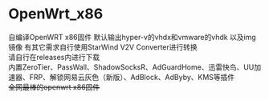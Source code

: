 # OpenWrt_x86
自编译OpenWRT x86固件 默认输出hyper-v的vhdx和vmware的vhdk 以及img镜像 有其它需求自行使用StarWind V2V Converter进行转换  
请自行在releases内进行下载  
内置ZeroTier、PassWall、ShadowSocksR、AdGuardHome、迅雷快鸟、UU加速器、FRP、解锁网易云灰色（新版）、AdBlock、AdByby、KMS等插件  
~~全网最棒的openwrt x86固件~~
